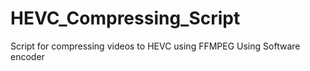 # HEVC_Compressing_Script
Script for compressing videos to HEVC using FFMPEG
Using Software encoder
